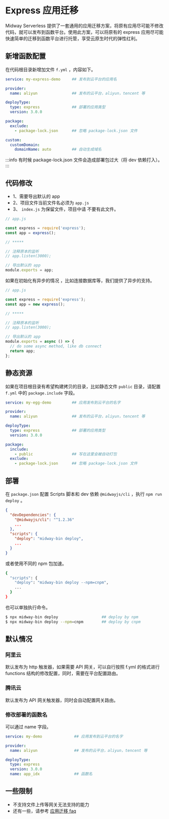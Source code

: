 # Express 应用迁移

Midway Serverless 提供了一套通用的应用迁移方案，将原有应用尽可能不修改代码，就可以发布到函数平台。使用此方案，可以将原有的 express 应用尽可能快速简单的迁移到函数平台进行托管，享受云原生时代的弹性红利。

## 新增函数配置



在代码根目录新增加文件 `f.yml` ，内容如下。

```yaml
service: my-express-demo     ## 发布到云平台的应用名

provider:
  name: aliyun               ## 发布的云平台，aliyun，tencent 等

deployType:
  type: express              ## 部署的应用类型
  version: 3.0.0

package:
  exclude:
    - package-lock.json      ## 忽略 package-lock.json 文件

custom:
  customDomain:
    domainName: auto         ## 自动生成域名
```

:::info
有时候 package-lock.json 文件会造成部署包过大（将 dev 依赖打入）。
:::

## 代码修改

- 1、需要导出默认的 app
- 2、项目文件当前文件名必须为 `app.js`
- 3、 `index.js` 为保留文件，项目中请 不要有此文件。

```typescript
// app.js

const express = require('express');
const app = express();

// *****

// 注释原本的监听
// app.listen(3000);

// 导出默认的 app
module.exports = app;
```

如果在初始化有异步的情况 ，比如连接数据库等，我们提供了异步的支持。

```typescript
// app.js

const express = require('express');
const app = new express();

// *****

// 注释原本的监听
// app.listen(3000);

// 导出默认的 app
module.exports = async () => {
  // do some async method, like db connect
  return app;
};
```

## 静态资源

如果在项目根目录有希望构建拷贝的目录，比如静态文件 `public` 目录，请配置 `f.yml` 中的 `package.include` 字段。

```yaml
service: my-egg-demo         ## 应用发布到云平台的名字

provider:
  name: aliyun               ## 发布的云平台，aliyun，tencent 等

deployType:
  type: express              ## 部署的应用类型
  version: 3.0.0

package:
  include:
    - public                 ## 写在这里会被自动打包
  exclude:
    - package-lock.json      ## 忽略 package-lock.json 文件
```

## 部署

在 `package.json` 配置 Scripts 脚本和 dev 依赖 `@midwayjs/cli` ，执行 `npm run deploy` 。

```json
{
  "devDependencies": {
    "@midwayjs/cli": "^1.2.36"
    ...
  },
  "scripts": {
    "deploy": "midway-bin deploy",
    ...
  }
}
```

或者使用不同的 npm 包加速。

```bash
{
  "scripts": {
    "deploy": "midway-bin deploy --npm=cnpm",
    ...
  }
}
```

也可以单独执行命令。

```bash
$ npx midway-bin deploy                   ## deploy by npm
$ npx midway-bin deploy --npm=cnpm        ## deploy by cnpm
```

## 默认情况

### 阿里云

默认发布为 http 触发器，如果需要 API 网关，可以自行按照 f.yml 的格式进行 functions 结构的修改配置，同时，需要在平台配置路由。

### 腾讯云

默认发布为 API 网关触发器，同时会自动配置网关路由。


### 修改部署的函数名

可以通过 name 字段。

```yaml
service: my-demo              ## 应用发布到云平台的名字

provider:
  name: aliyun                ## 发布的云平台，aliyun，tencent 等

deployType:
  type: express
  version: 3.0.0
  name: app_idx               ## 函数名
```

## 一些限制

- 不支持文件上传等网关无法支持的能力
- 还有一些，请参考 [应用迁移 faq](migrate_faq)
